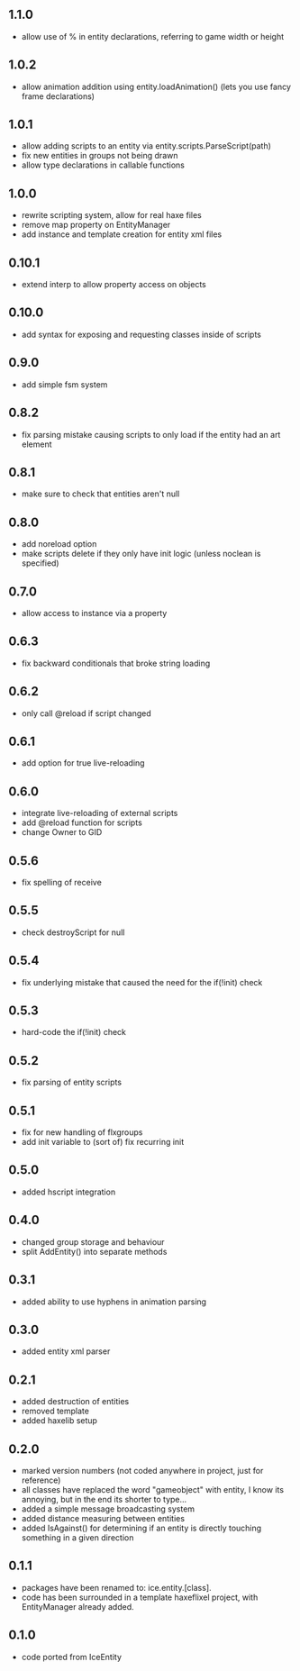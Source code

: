 1.1.0
------------------------------
* allow use of % in entity declarations, referring to game width or height

1.0.2
------------------------------
* allow animation addition using entity.loadAnimation() (lets you use fancy frame declarations)

1.0.1
------------------------------
* allow adding scripts to an entity via entity.scripts.ParseScript(path)
* fix new entities in groups not being drawn
* allow type declarations in callable functions

1.0.0
------------------------------
* rewrite scripting system, allow for real haxe files
* remove map property on EntityManager
* add instance and template creation for entity xml files

0.10.1
------------------------------
* extend interp to allow property access on objects

0.10.0
------------------------------
* add syntax for exposing and requesting classes inside of scripts

0.9.0
------------------------------
* add simple fsm system

0.8.2
------------------------------
* fix parsing mistake causing scripts to only load if the entity had an art element

0.8.1
------------------------------
* make sure to check that entities aren't null

0.8.0
------------------------------
* add noreload option
* make scripts delete if they only have init logic (unless noclean is specified)

0.7.0
------------------------------
* allow access to instance via a property

0.6.3
------------------------------
* fix backward conditionals that broke string loading

0.6.2
------------------------------
* only call @reload if script changed

0.6.1
------------------------------
* add option for true live-reloading

0.6.0
------------------------------
* integrate live-reloading of external scripts
* add @reload function for scripts
* change Owner to GID

0.5.6
------------------------------
* fix spelling of receive

0.5.5
------------------------------
* check destroyScript for null

0.5.4
------------------------------
* fix underlying mistake that caused the need for the if(!init) check

0.5.3
------------------------------
* hard-code the if(!init) check

0.5.2
------------------------------
* fix parsing of entity scripts

0.5.1
------------------------------
* fix for new handling of flxgroups
* add init variable to (sort of) fix recurring init

0.5.0
------------------------------
* added hscript integration

0.4.0
------------------------------
* changed group storage and behaviour
* split AddEntity() into separate methods 

0.3.1
------------------------------
* added ability to use hyphens in animation parsing

0.3.0
------------------------------
* added entity xml parser

0.2.1
------------------------------
* added destruction of entities
* removed template
* added haxelib setup

0.2.0
------------------------------
* marked version numbers (not coded anywhere in project, just for reference)
* all classes have replaced the word "gameobject" with entity, I know its annoying, but in the end its shorter to type...
* added a simple message broadcasting system
* added distance measuring between entities
* added IsAgainst() for determining if an entity is directly touching something in a given direction

0.1.1
------------------------------
* packages have been renamed to: ice.entity.[class].
* code has been surrounded in a template haxeflixel project, with EntityManager already added.

0.1.0
------------------------------
* code ported from IceEntity
